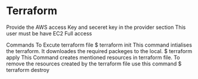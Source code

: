 # Terraform
Provide the AWS access Key and seceret key in the provider section
This user must be have EC2 Full access

Commands To Excute terraform file
$ terraform init
This command intialises the terraform. It downloades the required packeges to the local.
$ terraform apply
This Command creates mentioned resources in terraform file.
To remove the resources created by the terraform file use this command
$ terraform destroy
